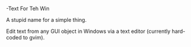 -Text For Teh Win

A stupid name for a simple thing.

Edit text from any GUI object in Windows via a text editor 
(currently hard-coded to gvim).
